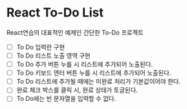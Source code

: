 # React To-Do List

React연습의 대표적인 예제인 간단한 To-Do 프로젝트

- [ ] To Do 입력란 구현
- [ ] To Do 리스트 노출 영역 구현
- [ ] To Do 추가 버튼 누를 시 리스트에 추가되어 노출된다.
- [ ] To Do 키보드 엔터 버튼 누를 시 리스트에 추가되어 노출된다.
- [ ] To Do 리스트에 추가될 때에는 미완료 처리가 기본값이어야 한다.
- [ ] 완료 체크 박스를 클릭 시, 완료 상태가 토글된다.
- [ ] To Do에는 빈 문자열을 입력할 수 없다.
